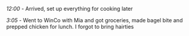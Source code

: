 *12:00* - Arrived, set up everything for cooking later

*3:05* - Went to WinCo with Mia and got groceries, made bagel bite and prepped chicken for lunch. I forgot to bring hairties

